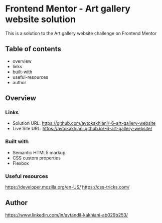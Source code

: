 # Frontend Mentor - Art gallery website solution

This is a solution to the Art gallery website challenge on Frontend Mentor

## Table of contents

- overview
- links
- built-with
- useful-resources
- author


## Overview


### Links

- Solution URL: https://github.com/avtokakhiani/-6-art-gallery-website
- Live Site URL: https://avtokakhiani.github.io/-6-art-gallery-website/


### Built with

- Semantic HTML5 markup
- CSS custom properties
- Flexbox


### Useful resources

  https://developer.mozilla.org/en-US/
  https://css-tricks.com/

## Author

https://www.linkedin.com/in/avtandil-kakhiani-ab029b253/

